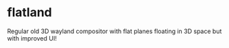 # flatland
Regular old 3D wayland compositor with flat planes floating in 3D space but with improved UI!

